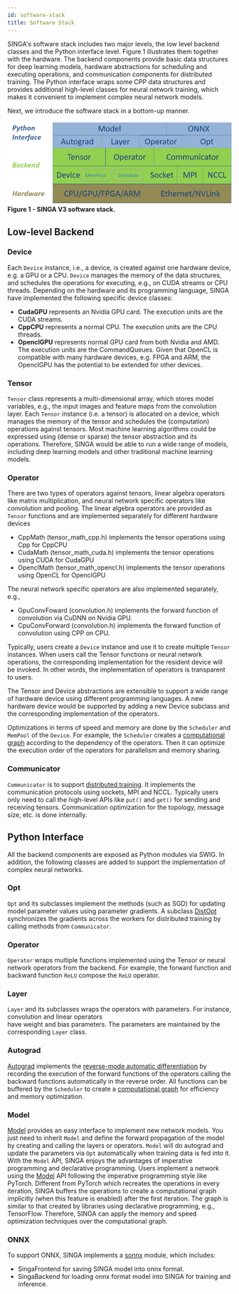 ```yaml
---
id: software-stack
title: Software Stack
---
```


<!--- Licensed to the Apache Software Foundation (ASF) under one or more contributor license agreements.  See the NOTICE file distributed with this work for additional information regarding copyright ownership.  The ASF licenses this file to you under the Apache License, Version 2.0 (the "License"); you may not use this file except in compliance with the License.  You may obtain a copy of the License at http://www.apache.org/licenses/LICENSE-2.0 Unless required by applicable law or agreed to in writing, software distributed under the License is distributed on an "AS IS" BASIS, WITHOUT WARRANTIES OR CONDITIONS OF ANY KIND, either express or implied.  See the License for the specific language governing permissions and limitations under the License.  -->

SINGA's software stack includes two major levels, the low level backend classes
and the Python interface level. Figure 1 illustrates them together with the
hardware. The backend components provide basic data structures for deep
learning models, hardware abstractions for scheduling and executing operations,
and communication components for distributed training. The Python interface
wraps some CPP data structures and provides additional high-level classes for
neural network training, which makes it convenient to implement complex neural
network models.

Next, we introduce the software stack in a bottom-up manner.

![SINGA V3 software stack](assets/singav3.1-sw.png) <br/> **Figure 1 - SINGA V3
software stack.**

## Low-level Backend

### Device

Each `Device` instance, i.e., a device, is created against one hardware device,
e.g. a GPU or a CPU. `Device` manages the memory of the data structures, and
schedules the operations for executing, e.g., on CUDA streams or CPU threads.
Depending on the hardware and its programming language, SINGA have implemented
the following specific device classes:

- **CudaGPU** represents an Nvidia GPU card. The execution units are the CUDA
  streams.
- **CppCPU** represents a normal CPU. The execution units are the CPU threads.
- **OpenclGPU** represents normal GPU card from both Nvidia and AMD. The
  execution units are the CommandQueues. Given that OpenCL is compatible with
  many hardware devices, e.g. FPGA and ARM, the OpenclGPU has the potential to
  be extended for other devices.

### Tensor

`Tensor` class represents a multi-dimensional array, which stores model
variables, e.g., the input images and feature maps from the convolution layer.
Each `Tensor` instance (i.e. a tensor) is allocated on a device, which manages
the memory of the tensor and schedules the (computation) operations against
tensors. Most machine learning algorithms could be expressed using (dense or
sparse) the tensor abstraction and its operations. Therefore, SINGA would be
able to run a wide range of models, including deep learning models and other
traditional machine learning models.

### Operator

There are two types of operators against tensors, linear algebra operators like
matrix multiplication, and neural network specific operators like convolution
and pooling. The linear algebra operators are provided as `Tensor` functions and
are implemented separately for different hardware devices

- CppMath (tensor_math_cpp.h) implements the tensor operations using Cpp for
  CppCPU
- CudaMath (tensor_math_cuda.h) implements the tensor operations using CUDA for
  CudaGPU
- OpenclMath (tensor_math_opencl.h) implements the tensor operations using
  OpenCL for OpenclGPU

The neural network specific operators are also implemented separately, e.g.,

- GpuConvFoward (convolution.h) implements the forward function of convolution
  via CuDNN on Nvidia GPU.
- CpuConvForward (convolution.h) implements the forward function of convolution
  using CPP on CPU.

Typically, users create a `Device` instance and use it to create multiple
`Tensor` instances. When users call the Tensor functions or neural network
operations, the corresponding implementation for the resident device will be
invoked. In other words, the implementation of operators is transparent to users.

The Tensor and Device abstractions are extensible to support a wide range of
hardware device using different programming languages. A new hardware device
would be supported by adding a new Device subclass and the corresponding
implementation of the operators.

Optimizations in terms of speed and memory are done by the `Scheduler` and
`MemPool` of the `Device`. For example, the `Scheduler` creates a
[computational graph](./graph) according to the dependency of the operators.
Then it can optimize the execution order of the operators for parallelism and
memory sharing.

### Communicator

`Communicator` is to support [distributed training](./dist-train). It implements
the communication protocols using sockets, MPI and NCCL. Typically users only
need to call the high-level APIs like `put()` and `get()` for sending and
receiving tensors. Communication optimization for the topology, message size,
etc. is done internally.

## Python Interface

All the backend components are exposed as Python modules via SWIG. In addition,
the following classes are added to support the implementation of complex neural
networks.

### Opt

`Opt` and its subclasses implement the methods (such as SGD) for updating model
parameter values using parameter gradients. A subclass [DistOpt](./dist-train)
synchronizes the gradients across the workers for distributed training by
calling methods from `Communicator`.

### Operator

`Operator` wraps multiple functions implemented using the Tensor or neural
network operators from the backend. For example, the forward function and
backward function `ReLU` compose the `ReLU` operator.

### Layer

`Layer` and its subclasses wraps the operators with parameters. For instance,
convolution and linear operators  
have weight and bias parameters. The parameters are maintained by the
corresponding `Layer` class.

### Autograd

[Autograd](./autograd) implements the
[reverse-mode automatic differentiation](https://rufflewind.com/2016-12-30/reverse-mode-automatic-differentiation)
by recording the execution of the forward functions of the operators calling the
backward functions automatically in the reverse order. All functions can be
buffered by the `Scheduler` to create a [computational graph](./graph) for
efficiency and memory optimization.

### Model

[Model](./graph) provides an easy interface to implement new network models. You
just need to inherit `Model` and define the forward propagation of the model by
creating and calling the layers or operators. `Model` will do autograd and
update the parameters via `Opt` automatically when training data is fed into it.
With the `Model` API, SINGA enjoys the advantages of imperative programming and
declarative programming. Users implement a network using the [Model](./graph)
API following the imperative programming style like PyTorch. Different from
PyTorch which recreates the operations in every iteration, SINGA buffers the
operations to create a computational graph implicitly (when this feature is
enabled) after the first iteration. The graph is similar to that created by
libraries using declarative programming, e.g., TensorFlow. Therefore, SINGA can
apply the memory and speed optimization techniques over the computational graph.

### ONNX

To support ONNX, SINGA implements a [sonnx](./onnx) module, which includes:

- SingaFrontend for saving SINGA model into onnx format.
- SingaBackend for loading onnx format model into SINGA for training and
  inference.

